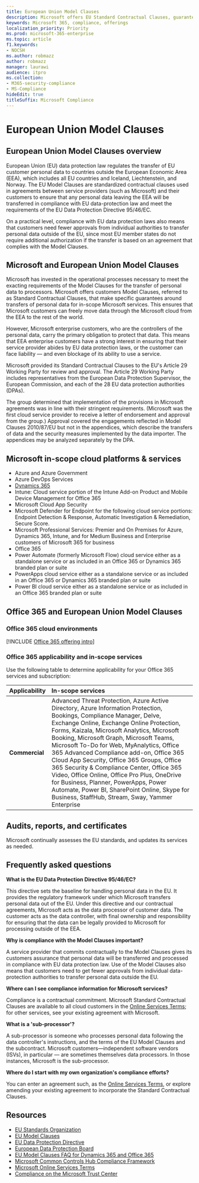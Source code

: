 ```yaml
---
title: European Union Model Clauses
description: Microsoft offers EU Standard Contractual Clauses, guarantees for transfers of personal data.
keywords: Microsoft 365, compliance, offerings
localization_priority: Priority
ms.prod: microsoft-365-enterprise
ms.topic: article
f1.keywords:
- NOCSH
ms.author: robmazz
author: robmazz
manager: laurawi
audience: itpro
ms.collection:
- M365-security-compliance
- MS-Compliance
hideEdit: true
titleSuffix: Microsoft Compliance
---
```


# European Union Model Clauses

## European Union Model Clauses overview

European Union (EU) data protection law regulates the transfer of EU customer personal data to countries outside the European Economic Area (EEA), which includes all EU countries and Iceland, Liechtenstein, and Norway. The EU Model Clauses are standardized contractual clauses used in agreements between service providers (such as Microsoft) and their customers to ensure that any personal data leaving the EEA will be transferred in compliance with EU data-protection law and meet the requirements of the EU Data Protection Directive 95/46/EC.

On a practical level, compliance with EU data protection laws also means that customers need fewer approvals from individual authorities to transfer personal data outside of the EU, since most EU member states do not require additional authorization if the transfer is based on an agreement that complies with the Model Clauses.

## Microsoft and European Union Model Clauses

Microsoft has invested in the operational processes necessary to meet the exacting requirements of the Model Clauses for the transfer of personal data to processors. Microsoft offers customers Model Clauses, referred to as Standard Contractual Clauses, that make specific guarantees around transfers of personal data for in-scope Microsoft services. This ensures that Microsoft customers can freely move data through the Microsoft cloud from the EEA to the rest of the world.

However, Microsoft enterprise customers, who are the controllers of the personal data, carry the primary obligation to protect that data. This means that EEA enterprise customers have a strong interest in ensuring that their service provider abides by EU data protection laws, or the customer can face liability — and even blockage of its ability to use a service.

Microsoft provided its Standard Contractual Clauses to the EU's Article 29 Working Party for review and approval. The Article 29 Working Party includes representatives from the European Data Protection Supervisor, the European Commission, and each of the 28 EU data protection authorities (DPAs).

The group determined that implementation of the provisions in Microsoft agreements was in line with their stringent requirements. (Microsoft was the first cloud service provider to receive a letter of endorsement and approval from the group.) Approval covered the engagements reflected in Model Clauses 2010/87/EU but not in the appendices, which describe the transfers of data and the security measures implemented by the data importer. The appendices may be analyzed separately by the DPA.

## Microsoft in-scope cloud platforms & services

- Azure and Azure Government
- Azure DevOps Services
- [Dynamics 365](https://aka.ms/d365-compliance-list)
- Intune: Cloud service portion of the Intune Add-on Product and Mobile Device Management for Office 365
- Microsoft Cloud App Security
- Microsoft Defender for Endpoint for the following cloud service portions: Endpoint Detection & Response, Automatic Investigation & Remediation, Secure Score.
- Microsoft Professional Services: Premier and On Premises for Azure, Dynamics 365, Intune, and for Medium Business and Enterprise customers of Microsoft 365 for business
- Office 365
- Power Automate (formerly Microsoft Flow) cloud service either as a standalone service or as included in an Office 365 or Dynamics 365 branded plan or suite
- PowerApps cloud service either as a standalone service or as included in an Office 365 or Dynamics 365 branded plan or suite
- Power BI cloud service either as a standalone service or as included in an Office 365 branded plan or suite

## Office 365 and European Union Model Clauses

### Office 365 cloud environments

[!INCLUDE [Office 365 offering intro](../includes/o365-offering-introduction.md)]

### Office 365 applicability and in-scope services

Use the following table to determine applicability for your Office 365 services and subscription:

| **Applicability** | **In-scope services** |
|:------------------|:----------------------|
| **Commercial** | Advanced Threat Protection, Azure Active Directory, Azure Information Protection, Bookings, Compliance Manager, Delve, Exchange Online, Exchange Online Protection, Forms, Kaizala, Microsoft Analytics, Microsoft Booking, Microsoft Graph, Microsoft Teams, Microsoft To-Do for Web, MyAnalytics, Office 365 Advanced Compliance add-on, Office 365 Cloud App Security, Office 365 Groups, Office 365 Security & Compliance Center, Office 365 Video, Office Online, Office Pro Plus, OneDrive for Business, Planner, PowerApps, Power Automate, Power BI, SharePoint Online, Skype for Business, StaffHub, Stream, Sway, Yammer Enterprise |

## Audits, reports, and certificates

Microsoft continually assesses the EU standards, and updates its services as needed.

## Frequently asked questions

**What is the EU Data Protection Directive 95/46/EC?**

This directive sets the baseline for handling personal data in the EU. It provides the regulatory framework under which Microsoft transfers personal data out of the EU. Under this directive and our contractual agreements, Microsoft acts as the data processor of customer data. The customer acts as the data controller, with final ownership and responsibility for ensuring that the data can be legally provided to Microsoft for processing outside of the EEA.

**Why is compliance with the Model Clauses important?**

A service provider that commits contractually to the Model Clauses gives its customers assurance that personal data will be transferred and processed in compliance with EU data protection law. Use of the Model Clauses also means that customers need to get fewer approvals from individual data-protection authorities to transfer personal data outside the EU.

**Where can I see compliance information for Microsoft services?**

Compliance is a contractual commitment. Microsoft Standard Contractual Clauses are available to all cloud customers in the [Online Services Terms](https://aka.ms/Online-Services-Terms); for other services, see your existing agreement with Microsoft.

**What is a 'sub-processor'?**

A sub-processor is someone who processes personal data following the data controller's instructions, and the terms of the EU Model Clauses and the subcontract. Microsoft customers—independent software vendors (ISVs), in particular — are sometimes themselves data processors. In those instances, Microsoft is the sub-processor.

**Where do I start with my own organization's compliance efforts?**

You can enter an agreement such, as the [Online Services Terms](https://aka.ms/Online-Services-Terms), or explore amending your existing agreement to incorporate the Standard Contractual Clauses.

## Resources

- [EU Standards Organization](https://eur-lex.europa.eu/)
- [EU Model Clauses](https://aka.ms/EU-model_clauses)
- [EU Data Protection Directive](https://aka.ms/EU-DPD)
- [European Data Protection Board](https://edpb.europa.eu/)
- [EU Model Clauses FAQ for Dynamics 365 and Office 365](https://products.office.com/business/office-365-trust-center-eu-model-clauses-faq)
- [Microsoft Common Controls Hub Compliance Framework](https://www.microsoft.com/trustcenter/common-controls-hub)
- [Microsoft Online Services Terms](https://aka.ms/Online-Services-Terms)
- [Compliance on the Microsoft Trust Center](https://www.microsoft.com/trust-center/compliance/compliance-overview)
